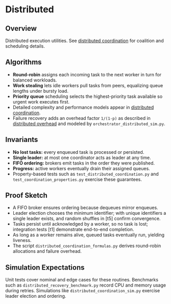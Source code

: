 # Distributed

## Overview

Distributed execution utilities. See [distributed coordination][dc] for
coalition and scheduling details.

## Algorithms

- **Round-robin** assigns each incoming task to the next worker in turn for
  balanced workloads.
- **Work stealing** lets idle workers pull tasks from peers, equalizing queue
  lengths under bursty load.
- **Priority queue** scheduling selects the highest-priority task available so
  urgent work executes first.
- Detailed complexity and performance models appear in
  [distributed coordination][dc].
- Failure recovery adds an overhead factor `1/(1-p)` as described in
  [distributed overhead](../algorithms/distributed_overhead.md) and modeled by
  `orchestrator_distributed_sim.py`.

## Invariants

- **No lost tasks:** every enqueued task is processed or persisted.
- **Single leader:** at most one coordinator acts as leader at any time.
- **FIFO ordering:** brokers emit tasks in the order they were published.
- **Progress:** active workers eventually drain their assigned queues.
- Property-based tests such as `test_distributed_coordination.py` and
  `test_coordination_properties.py` exercise these guarantees.

## Proof Sketch

- A FIFO broker ensures ordering because dequeues mirror enqueues.
- Leader election chooses the minimum identifier; with unique identifiers a
  single leader exists, and random shuffles in [t5] confirm convergence.
- Tasks persist until acknowledged by a worker, so no task is lost;
  integration tests [t1] demonstrate end-to-end completion.
- As long as a worker remains alive, queued tasks eventually run, yielding
    liveness.
- The script `distributed_coordination_formulas.py` derives round-robin
  allocations and failure overhead.

## Simulation Expectations

Unit tests cover nominal and edge cases for these routines. Benchmarks such as
`distributed_recovery_benchmark.py` record CPU and memory usage during
retries. Simulations like `distributed_coordination_sim.py` exercise leader
election and ordering.

[dc]: ../algorithms/distributed_coordination.md
